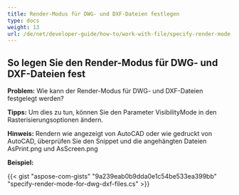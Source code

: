 ```yaml
---
title: Render-Modus für DWG- und DXF-Dateien festlegen
type: docs
weight: 13
url: /de/net/developer-guide/how-to/work-with-file/specify-render-mode-for-dwg-dxf-files/
---
```



## **So legen Sie den Render-Modus für DWG- und DXF-Dateien fest**

**Problem:** Wie kann der Render-Modus für DWG- und DXF-Dateien festgelegt werden?

**Tipps:** Um dies zu tun, können Sie den Parameter VisibilityMode in den Rasterisierungsoptionen ändern.

**Hinweis:** Rendern wie angezeigt von AutoCAD oder wie gedruckt von AutoCAD, überprüfen Sie den Snippet und die angehängten Dateien AsPrint.png und AsScreen.png

**Beispiel:**

{{< gist "aspose-com-gists" "9a239eab0b9dda0e1c54be533ea399bb" "specify-render-mode-for-dwg-dxf-files.cs" >}}
